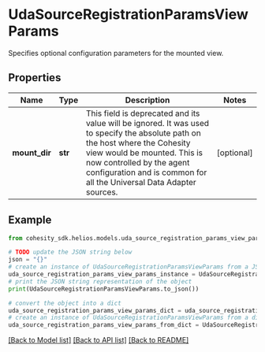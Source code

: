 # UdaSourceRegistrationParamsViewParams

Specifies optional configuration parameters for the mounted view.

## Properties

Name | Type | Description | Notes
------------ | ------------- | ------------- | -------------
**mount_dir** | **str** | This field is deprecated and its value will be ignored. It was used to specify the absolute path on the host where the Cohesity view would be mounted. This is now controlled by the agent configuration and is common for all the Universal Data Adapter sources. | [optional] 

## Example

```python
from cohesity_sdk.helios.models.uda_source_registration_params_view_params import UdaSourceRegistrationParamsViewParams

# TODO update the JSON string below
json = "{}"
# create an instance of UdaSourceRegistrationParamsViewParams from a JSON string
uda_source_registration_params_view_params_instance = UdaSourceRegistrationParamsViewParams.from_json(json)
# print the JSON string representation of the object
print(UdaSourceRegistrationParamsViewParams.to_json())

# convert the object into a dict
uda_source_registration_params_view_params_dict = uda_source_registration_params_view_params_instance.to_dict()
# create an instance of UdaSourceRegistrationParamsViewParams from a dict
uda_source_registration_params_view_params_from_dict = UdaSourceRegistrationParamsViewParams.from_dict(uda_source_registration_params_view_params_dict)
```
[[Back to Model list]](../README.md#documentation-for-models) [[Back to API list]](../README.md#documentation-for-api-endpoints) [[Back to README]](../README.md)


